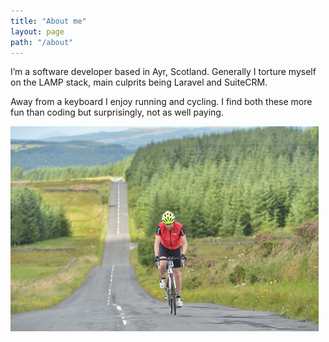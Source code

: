 ```yaml
---
title: "About me"
layout: page
path: "/about"
---
```


I’m a software developer based in Ayr, Scotland. Generally I torture myself on the LAMP stack, main culprits being Laravel and SuiteCRM.

Away from a keyboard I enjoy running and cycling. I find both these more fun than coding but surprisingly, not as well paying.

![Some Sportive somewhere](./cycle.jpg)
